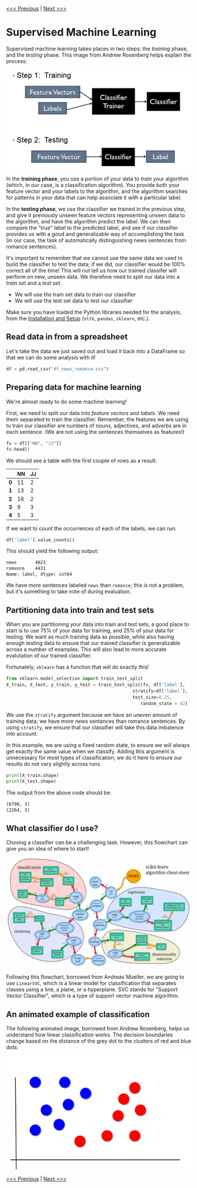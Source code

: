 [<<< Previous](05-features.md) | [Next >>>](07-supervised_classification.md)

# Supervised Machine Learning

Supervised machine learning takes places in two steps: the _training_ phase, and the _testing_ phase. This image from Andrew Rosenberg helps explain the process:

![image depicting two steps of classification, step one (training) shows features and labels going into a classifier trainer which outputs a classifier, step two (testing) shows features going into a classifier which outputs a label](images/mlsteps.png)

In the **training phase**, you use a portion of your data to _train_ your algorithm (which, in our case, is a classification algorithm). You provide both your feature vector and your labels to the algorithm, and the algorithm searches for patterns in your data that can help associate it with a particular label.

In the **testing phase**, we use the classifier we trained in the previous step, and give it previously unseen feature vectors representing unseen data to the algorithm, and have the algorithm predict the label. We can then compare the "true" label to the predicted label, and see if our classifier provides us with a good and generalizable way of accomplishing the task (in our case, the task of automatically distinguishing news sentences from romance sentences).

It's important to remember that we cannot use the same data we used to build the classifier to test the data; if we did, our classifier would be 100% correct all of the time! This will not tell us how our trained classifer will perform on new, unseen data. We therefore need to split our data into a _train set_ and a _test set_.

- We will use the train set data to train our classifier
- We will use the test set data to test our classifier

Make sure you have loaded the Python libraries needed for the analysis, from the [Installation and Setup](02-installation.md) (`nltk`, `pandas`, `sklearn`, etc.).

## Read data in from a spreadsheet

Let's take the data we just saved out and load it back into a DataFrame so that we can do some analysis with it!

```python
df = pd.read_csv("df_news_romance.csv")
```

## Preparing data for machine learning

We're almost ready to do some machine learning!

First, we need to split our data into _feature vectors_ and _labels_. We need them separated to train the classifier. Remember, the features we are using to train our classifier are numbers of nouns, adjectives, and adverbs are in each sentence. (We are not using the sentences themselves as features!)

```python
fv = df[["NN", "JJ"]]
fv.head()
```

We should see a table with the first couple of rows as a result:

|       | NN  | JJ
| ---   | --- | ---
| **0** | 11  | 2
| **1** | 13  | 2
| **2** | 16  | 2
| **3** | 9   | 3
| **4** | 5   | 3

If we want to count the occurrences of each of the labels, we can run:

```python
df['label'].value_counts()
```

This should yield the following output:

```
news       4623
romance    4431
Name: label, dtype: int64
```

We have more sentences labeled `news` than `romance`; this is not a problem, but it's something to take note of during evaluation.

## Partitioning data into train and test sets

When you are partitioning your data into train and test sets, a good place to start is to use 75% of your data for training, and 25% of your data for testing. We want as much training data as possible, while also having enough testing data to ensure that our trained classifier is generalizable across a number of examples. This will also lead to more accurate evalutation of our trained classifier.

Fortunately, `sklearn` has a function that will do exactly this!

```python
from sklearn.model_selection import train_test_split
X_train, X_test, y_train, y_test = train_test_split(fv, df['label'],
                                                stratify=df['label'],
                                                test_size=0.25,
                                                   random_state = 42)
```

We use the `stratify` argument because we have an uneven amount of training data; we have more news sentances than romance sentences. By using `stratify`, we ensure that our classifier will take this data imbalence into account.

In this example, we are using a fixed random state, to ensure we will always get exactly the same value when we classify. Adding this argument is unnecessary for most types of classification; we do it here to ensure our results do not vary slightly across runs.

```python
print(X_train.shape)
print(X_test.shape)
```

The output from the above code should be:

```
(6790, 3)
(2264, 3)
```

## What classifier do I use?

Chosing a classifier can be a challenging task. However, this flowchart can give you an idea of where to start!

![scikit-learn's algorithm cheat sheet, a flowchart that can aid in choosing an algorithm for classification](images/algorithms_cheatsheet.png)

Following this flowchart, borrowed from Andreas Mueller, we are going to use `LinearSVC`, which is a linear model for classification that separates classes using a line, a plane, or a hyperplane. SVC stands for "Support Vector Classifier", which is a type of support vector machine algorithm.

## An animated example of classification

The following animated image, borrowed from Andrew Rosenberg, helps us understand how linear classification works. The decision boundaries change based on the distance of the grey dot to the clusters of red and blue dots:

![An animated image using red, blue, and grey dots to show how decision boundaries change based on distance of grey dot to clusters of red and blue dots](images/croppedml.gif)

[<<< Previous](05-visualize.md) | [Next >>>](07-supervised_classification.md)
